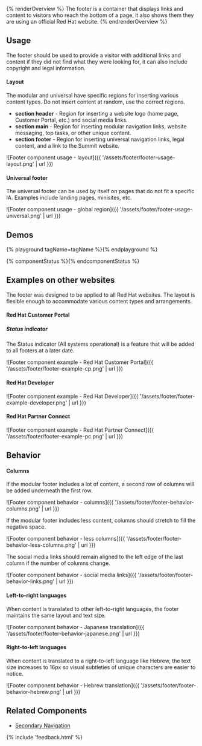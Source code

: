 {% renderOverview %}
The footer is a container that displays links and content to visitors who reach 
the bottom of a page, it also shows them they are using an official Red Hat 
website.
{% endrenderOverview %}

## Usage

The footer should be used to provide a visitor with additional links and content 
if they did not find what they were looking for, it can also include copyright 
and legal information.

#### Layout

The modular and universal have specific regions for inserting various content 
types. Do not insert content at random, use the correct regions.

- **section header** - Region for inserting a website logo (home page, Customer 
  Portal, etc.) and social media links.
- **section main** - Region for inserting modular navigation links, website 
  messaging, top tasks, or other unique content.
- **section footer** - Region for inserting universal navigation links, legal 
  content, and a link to the Summit website.

![Footer component usage - layout]({{ '/assets/footer/footer-usage-layout.png' | url }})

#### Universal footer

The universal footer can be used by itself on pages that do not fit a specific 
IA. Examples include landing pages, minisites, etc.

![Footer component usage - global region]({{ '/assets/footer/footer-usage-universal.png' | url }})

## Demos

{% playground tagName=tagName %}{% endplayground %}

{% componentStatus %}{% endcomponentStatus %}

## Examples on other websites

The footer was designed to be applied to all Red Hat websites. The layout is 
flexible enough to accommodate various content types and arrangements.

#### Red Hat Customer Portal

<rh-alert state="info">

<h5 slot="header">Status indicator</h5>

The Status indicator (All systems operational) is a feature that will be added to all footers at a later date.

</rh-alert>

![Footer component example - Red Hat Customer Portal]({{ '/assets/footer/footer-example-cp.png' | url }})

#### Red Hat Developer

![Footer component example - Red Hat Developer]({{ '/assets/footer/footer-example-developer.png' | url }})

#### Red Hat Partner Connect

![Footer component example - Red Hat Partner Connect]({{ '/assets/footer/footer-example-pc.png' | url }})

## Behavior

#### Columns

If the modular footer includes a lot of content, a second row of columns will 
be added underneath the first row.

![Footer component behavior - columns]({{ '/assets/footer/footer-behavior-columns.png' | url }})

If the modular footer includes less content, columns should stretch to fill 
the negative space.

![Footer component behavior - less columns]({{ '/assets/footer/footer-behavior-less-columns.png' | url }})

The social media links should remain aligned to the left edge of the last 
column if the number of columns change.

![Footer component behavior - social media links]({{ '/assets/footer/footer-behavior-links.png' | url }})

#### Left-to-right languages

When content is translated to other left-to-right languages, the footer 
maintains the same layout and text size.

![Footer component behavior - Japanese translation]({{ '/assets/footer/footer-behavior-japanese.png' | url }}) 

#### Right-to-left languages

When content is translated to a right-to-left language like Hebrew, the text 
size increases to 16px so visual subtleties of unique characters are easier to 
notice.

![Footer component behavior - Hebrew translation]({{ 
'/assets/footer/footer-behavior-hebrew.png' | url }})

<section class="component-footer">

<div>

## Related Components

- [Secondary Navigation](../secondary-nav)

</div>

<div>

{% include 'feedback.html' %}

</div>

</section>

